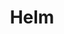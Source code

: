 ---
title: "Helm"
description: "Application management"
weight: 3
banner: "98e16360-a366-4b78-8e0a-031da07fdacb/images/helm.png"
---